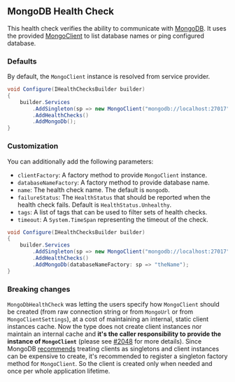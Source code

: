 ## MongoDB Health Check

This health check verifies the ability to communicate with [MongoDB](https://www.mongodb.com/). It uses the provided [MongoClient](https://www.mongodb.com/docs/drivers/csharp/current/) to list database names or ping configured database.

### Defaults

By default, the `MongoClient` instance is resolved from service provider. 

```csharp
void Configure(IHealthChecksBuilder builder)
{
    builder.Services
        .AddSingleton(sp => new MongoClient("mongodb://localhost:27017"))
        .AddHealthChecks()
        .AddMongoDb();
}
```

### Customization

You can additionally add the following parameters:

- `clientFactory`: A factory method to provide `MongoClient` instance.
- `databaseNameFactory`: A factory method to provide database name.
- `name`: The health check name. The default is `mongodb`.
- `failureStatus`: The `HealthStatus` that should be reported when the health check fails. Default is `HealthStatus.Unhealthy`.
- `tags`: A list of tags that can be used to filter sets of health checks.
- `timeout`: A `System.TimeSpan` representing the timeout of the check.

```csharp
void Configure(IHealthChecksBuilder builder)
{
    builder.Services
        .AddSingleton(sp => new MongoClient("mongodb://localhost:27017"))
        .AddHealthChecks()
        .AddMongoDb(databaseNameFactory: sp => "theName");
}
```

### Breaking changes

`MongoDbHealthCheck` was letting the users specify how `MongoClient` should be created (from raw connection string or from `MongoUrl` or from `MongoClientSettings`), at a cost of maintaining an internal, static client instances cache. Now the type does not create client instances nor maintain an internal cache and **it's the caller responsibility to provide the instance of `MongoClient`** (please see [#2048](https://github.com/Xabaril/AspNetCore.Diagnostics.HealthChecks/issues/2148) for more details). Since MongoDB [recommends](https://mongodb.github.io/mongo-csharp-driver/2.17/reference/driver/connecting#re-use) treating clients as singletons and client instances can be expensive to create, it's recommended to register a singleton factory method for `MongoClient`. So the client is created only when needed and once per whole application lifetime.

